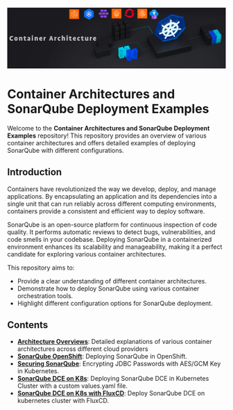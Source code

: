 ![logo](imgs/container-archi.png) 

# Container Architectures and SonarQube Deployment Examples

Welcome to the **Container Architectures and SonarQube Deployment Examples** repository! This repository provides an overview of various container architectures and offers detailed examples of deploying SonarQube with different configurations.

## Introduction

Containers have revolutionized the way we develop, deploy, and manage applications. By encapsulating an application and its dependencies into a single unit that can run reliably across different computing environments, containers provide a consistent and efficient way to deploy software.

SonarQube is an open-source platform for continuous inspection of code quality. It performs automatic reviews to detect bugs, vulnerabilities, and code smells in your codebase. Deploying SonarQube in a containerized environment enhances its scalability and manageability, making it a perfect candidate for exploring various container architectures.

This repository aims to:
- Provide a clear understanding of different container architectures.
- Demonstrate how to deploy SonarQube using various container orchestration tools.
- Highlight different configuration options for SonarQube deployment.

## Contents

- [**Architecture Overviews**](Comparative_Document/README.md): Detailed explanations of various container architectures across different cloud providers
- [**SonarQube OpenShift**](Openshift/README.md): Deploying SonarQube in OpenShift.
- [**Securing SonarQube**](https://github.com/SonarSource-Demos/k8s-helm-sq-key): Encrypting JDBC Passwords with AES/GCM Key in Kubernetes.
- [**SonarQube DCE on K8s**](DCE/README.md): Deploying SonarQube DCE in Kubernetes Cluster with a custom values.yaml file.
- [**SonarQube DCE on K8s with FluxCD**](FLUX/README.md): Deploy SonarQube DCE on kubernetes cluster with FluxCD.

